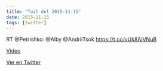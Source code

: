 ```yaml
---
title: "Tuit del 2015-11-15"
date: 2015-11-15
tags: [twitter]
---
```


RT @Petrishko: @Alby @AndriiTsok https://t.co/vUk8AiVNuB

[Video](/assets/videos/666030061997441024-CThaVpxUcAARI9W.mp4)

[Ver en Twitter](https://twitter.com/i/web/status/666030061997441024)
